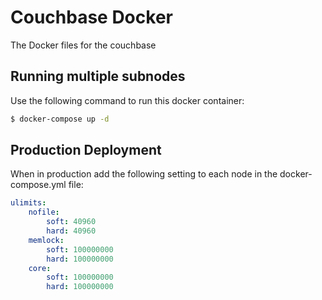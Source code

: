 # Couchbase Docker
The Docker files for the couchbase

## Running multiple subnodes
Use the following command to run this docker container:
```bash
$ docker-compose up -d
```
## Production Deployment
When in production add the following setting to each node in the docker-compose.yml file:

```yaml
ulimits:
    nofile:
        soft: 40960
        hard: 40960
    memlock:
        soft: 100000000
        hard: 100000000
    core:
        soft: 100000000
        hard: 100000000
```
